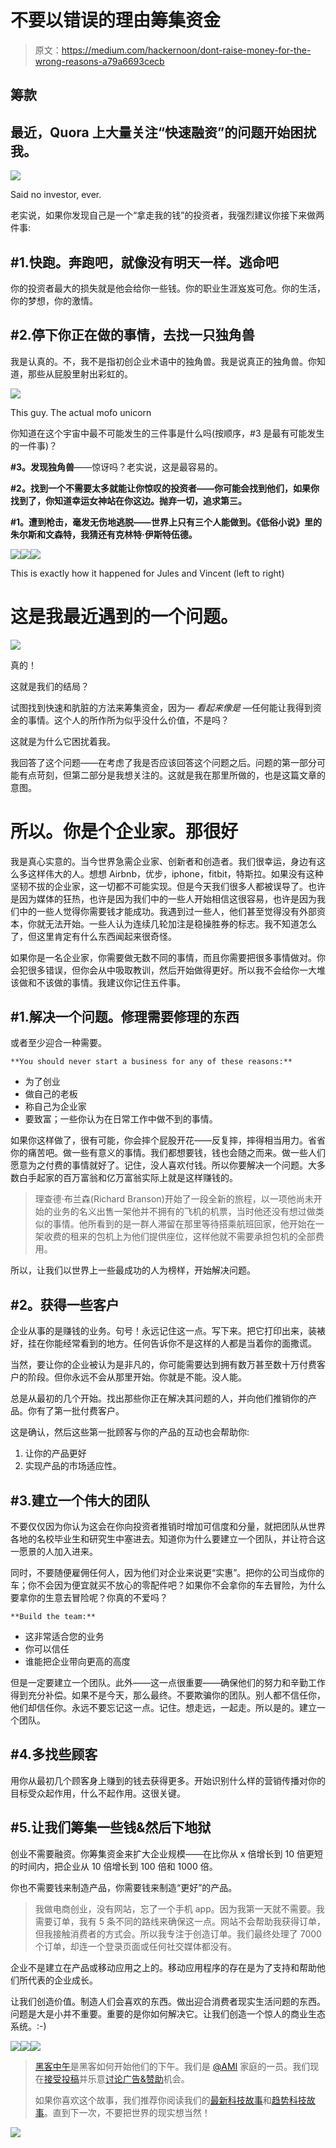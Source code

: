 # 不要以错误的理由筹集资金

> 原文：<https://medium.com/hackernoon/dont-raise-money-for-the-wrong-reasons-a79a6693cecb>

## 筹款

## 最近，Quora 上大量关注“快速融资”的问题开始困扰我。

![](img/2f5b0ed25cf5607f67263ad4752cffb5.png)

Said no investor, ever.

老实说，如果你发现自己是一个“拿走我的钱”的投资者，我强烈建议你接下来做两件事:

## #1.快跑。奔跑吧，就像没有明天一样。逃命吧

你的投资者最大的损失就是他会给你一些钱。你的职业生涯岌岌可危。你的生活，你的梦想，你的激情。

## #2.停下你正在做的事情，去找一只独角兽

我是认真的。不，我不是指初创企业术语中的独角兽。我是说真正的独角兽。你知道，那些从屁股里射出彩虹的。

![](img/362f420c87562f5e112581d57debe023.png)

This guy. The actual mofo unicorn

你知道在这个宇宙中最不可能发生的三件事是什么吗(按顺序，#3 是最有可能发生的一件事)？

**#3。发现独角兽**——惊讶吗？老实说，这是最容易的。

**#2。找到一个不需要太多就能让你惊叹的投资者——你可能会找到他们，如果你找到了，你知道幸运女神站在你这边。抛弃一切，追求第三。**

**#1。遭到枪击，毫发无伤地逃脱——世界上只有三个人能做到。《低俗小说》里的朱尔斯和文森特，我猜还有克林特·伊斯特伍德。**

![](img/ae49dd26c8d1197a3631a6dc3d511048.png)![](img/8578207461da863b5044d29d0ddb2f7d.png)![](img/f04ae748e75a77c574ef65d08d1c1759.png)

This is exactly how it happened for Jules and Vincent (left to right)

# 这是我最近遇到的一个问题。

![](img/2c0237a4c3bc738d34603d43ff65a80b.png)

真的！

这就是我们的结局？

试图找到快速和肮脏的方法来筹集资金，因为— *看起来像是* —任何能让我得到资金的事情。这个人的所作所为似乎没什么价值，不是吗？

这就是为什么它困扰着我。

我回答了这个问题——在考虑了我是否应该回答这个问题之后。问题的第一部分可能有点苛刻，但第二部分是我想关注的。这就是我在那里所做的，也是这篇文章的意图。

# 所以。你是个企业家。那很好

我是真心实意的。当今世界急需企业家、创新者和创造者。我们很幸运，身边有这么多这样伟大的人。想想 Airbnb，优步，iphone，fitbit，特斯拉。如果没有这种坚韧不拔的企业家，这一切都不可能实现。但是今天我们很多人都被误导了。也许是因为媒体的狂热，也许是因为我们中的一些人开始相信这很容易，也许是因为我们中的一些人觉得你需要钱才能成功。我遇到过一些人，他们甚至觉得没有外部资本，你就无法开始。一些人认为连续几轮加注是稳操胜券的标志。我不知道怎么了，但这里肯定有什么东西闻起来很奇怪。

如果你是一名企业家，你需要做无数不同的事情，而且你需要把很多事情做对。你会犯很多错误，但你会从中吸取教训，然后开始做得更好。所以我不会给你一大堆该做和不该做的事情。我建议你记住五件事。

## #1.**解决一个问题。修理需要修理的东西**

或者至少迎合一种需要。

`**You should never start a business for any of these reasons:**`

*   为了创业
*   做自己的老板
*   称自己为企业家
*   要致富；一些你认为在日常工作中做不到的事情。

如果你这样做了，很有可能，你会摔个屁股开花——反复摔，摔得相当用力。省省你的痛苦吧。做一些有意义的事情。我们都想要钱，钱也会随之而来。做一些人们愿意为之付费的事情就好了。记住，没人喜欢付钱。所以你要解决一个问题。大多数白手起家的百万富翁和亿万富翁实际上就是这样赚钱的。

> 理查德·布兰森(Richard Branson)开始了一段全新的旅程，以一项他尚未开始的业务的名义出售一架他并不拥有的飞机的机票，当时他还没有想过做类似的事情。他所看到的是一群人滞留在那里等待搭乘航班回家，他开始在一架收费的租来的包机上为他们提供座位，这样他就不需要承担包机的全部费用。

所以，让我们以世界上一些最成功的人为榜样，开始解决问题。

## **#2。获得一些客户**

企业从事的是赚钱的业务。句号！永远记住这一点。写下来。把它打印出来，装裱好，挂在你能经常看到的地方。任何告诉你不是这样的人都是当着你的面撒谎。

当然，要让你的企业被认为是非凡的，你可能需要达到拥有数万甚至数十万付费客户的阶段。但你永远不会从那里开始。你就是不能。没人能。

总是从最初的几个开始。找出那些你正在解决其问题的人，并向他们推销你的产品。你有了第一批付费客户。

这是确认，然后这些第一批顾客与你的产品的互动也会帮助你:

1.  让你的产品更好
2.  实现产品的市场适应性。

## #3.建立一个伟大的团队

不要仅仅因为你认为这会在你向投资者推销时增加可信度和分量，就把团队从世界各地的名校毕业生和研究生中塞进去。知道你为什么要建立一个团队，并让符合这一愿景的人加入进来。

同时，不要随便雇佣任何人，因为他们对企业来说更“实惠”。把你的公司当成你的车；你不会因为便宜就买不放心的零配件吧？如果你不会拿你的车去冒险，为什么要拿你的生意去冒险呢？你真的不爱吗？

`**Build the team:**`

*   这非常适合您的业务
*   你可以信任
*   谁能把企业带向更高的高度

但是一定要建立一个团队。此外——这一点很重要——确保他们的努力和辛勤工作得到充分补偿。如果不是今天，那么最终。不要欺骗你的团队。别人都不信任你，他们却信任你。永远不要忘记这一点。记住。想走远，一起走。所以是的。建立一个团队。

## #4.多找些顾客

用你从最初几个顾客身上赚到的钱去获得更多。开始识别什么样的营销传播对你的目标受众起作用，什么不起作用。这很关键。

## #5.让我们筹集一些钱&然后下地狱

创业不需要融资。你筹集资金来扩大企业规模——在比你从 x 倍增长到 10 倍更短的时间内，把企业从 10 倍增长到 100 倍和 1000 倍。

你也不需要钱来制造产品，你需要钱来制造“更好”的产品。

> 我做电商创业，没有网站，忘了一个手机 app。因为我第一天就不需要。我需要订单，我有 5 条不同的路线来确保这一点。网站不会帮助我获得订单，但我接触消费者的方式会。所以我专注于创造订单。我们最终处理了 7000 个订单，却连一个登录页面或任何社交媒体都没有。

企业不是建立在产品或移动应用之上的。移动应用程序的存在是为了支持和帮助他们所代表的企业成长。

让我们创造价值。制造人们会喜欢的东西。做出迎合消费者现实生活问题的东西。问题是大是小并不重要。重要的是你如何解决它。让我们创造一个惊人的商业生态系统。:-)

[![](img/50ef4044ecd4e250b5d50f368b775d38.png)](http://bit.ly/HackernoonFB)[![](img/979d9a46439d5aebbdcdca574e21dc81.png)](https://goo.gl/k7XYbx)[![](img/2930ba6bd2c12218fdbbf7e02c8746ff.png)](https://goo.gl/4ofytp)

> [黑客中午](http://bit.ly/Hackernoon)是黑客如何开始他们的下午。我们是 [@AMI](http://bit.ly/atAMIatAMI) 家庭的一员。我们现在[接受投稿](http://bit.ly/hackernoonsubmission)并乐意[讨论广告&赞助](mailto:partners@amipublications.com)机会。
> 
> 如果你喜欢这个故事，我们推荐你阅读我们的[最新科技故事](http://bit.ly/hackernoonlatestt)和[趋势科技故事](https://hackernoon.com/trending)。直到下一次，不要把世界的现实想当然！

![](img/be0ca55ba73a573dce11effb2ee80d56.png)